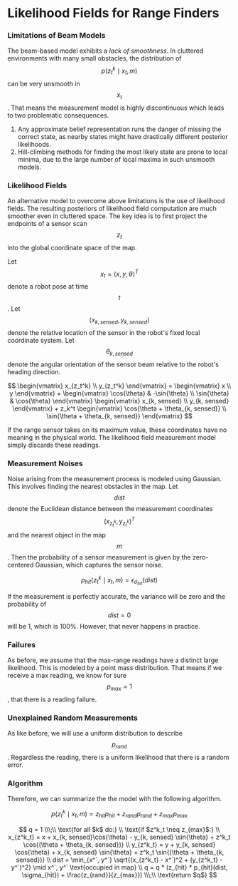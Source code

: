# Likelihood Fields for Range Finders

### Limitations of Beam Models

The beam-based model exhibits a _lack of smoothness_. In cluttered environments with many small obstacles, the distribution of $$p(z_t^k \mid x_t, m)$$ can be very unsmooth in $$x_t$$. That means the measurement model is highly discontinuous which leads to two problematic consequences.

1. Any approximate belief representation runs the danger of missing the correct state, as nearby states might have drastically different posterior likelihoods. 
2. Hill-climbing methods for finding the most likely state are prone to local minima, due to the large number of local maxima in such unsmooth models. 

### Likelihood Fields

An alternative model to overcome above limitations is the use of likelihood fields. The resulting posteriors of likelihood field computation are much smoother even in cluttered space. The key idea is to first project the endpoints of a sensor scan $$z_t$$ into the global coordinate space of the map. 

Let $$x_t = \langle x, y, \theta \rangle^T$$ denote a robot pose at time $$t$$. Let $$\langle x_{k, sensed}, y_{k, sensed} \rangle$$ denote the relative location of the sensor in the robot's fixed local coordinate system. Let $$\theta_{k, sensed}$$ denote the angular orientation of the sensor beam relative to the robot's heading direction.

$$
\begin{vmatrix}
x_{z_t^k} \\ y_{z_t^k}
\end{vmatrix}   = 
\begin{vmatrix}
x \\ y 
\end{vmatrix} +
\begin{vmatrix}
\cos{\theta} & -\sin{\theta} \\
\sin{\theta} & \cos{\theta}
\end{vmatrix}
\begin{vmatrix}
x_{k, sensed} \\ y_{k, sensed}
\end{vmatrix} +
z_k^t \begin{vmatrix}
\cos{\theta + \theta_{k, sensed}} \\
\sin{\theta + \theta_{k, sensed}}
\end{vmatrix}
$$

If the range sensor takes on its maximum value, these coordinates have no meaning in the physical world. The likelihood field measurement model simply discards these readings.

### Measurement Noises

Noise arising from the measurement process is modeled using Gaussian. This involves finding the nearest obstacles in the map. Let $$dist$$ denote the Euclidean distance between the measurement coordinates $$(x_{z^k_t}, y_{z^k_t})^T$$ and the nearest object in the map $$m$$. Then the probability of a sensor measurement is given by the zero-centered Gaussian, which captures the sensor noise.

$$
p_{hit}(z^k_t \mid x_t, m) = \epsilon_{\sigma_{hit}}(dist)
$$

If the measurement is perfectly accurate, the variance will be zero and the probability of $$dist=0$$ will be 1, which is 100%. However, that never happens in practice.

### Failures

As before, we assume that the max-range readings have a distinct large likelihood. This is modeled by a point mass distribution. That means if we receive a max reading, we know for sure $$p_{max} = 1$$, that there is a reading failure.

### Unexplained Random Measurements

As like before, we will use a uniform distribution to describe $$p_{rand}$$. Regardless the reading, there is a uniform likelihood that there is a random error.

### Algorithm

Therefore, we can summarize the the model with the following algorithm.

$$
p(z^k_t \mid x_t, m) = z_{hit}p_{hit} + z_{rand}p_{rand} + z_{max}p_{max}
$$

$$
q = 1 \\\;\\
\text{for all $k$ do:} \\
\text{if $z^k_t \neq z_{max}$:} \\
x_{z^k_t} = x + x_{k, sensed}\cos{\theta} - y_{k, sensed} \sin{\theta} + z^k_t \cos{(\theta + \theta_{k, sensed})} \\
y_{z^k_t} = y + y_{k, sensed} \cos{\theta} + x_{k, sensed} \sin{\theta} + z^k_t \sin{(\theta + \theta_{k, sensed})} \\
dist = \min_{x^`, y^`} \sqrt{(x_{z^k_t} - x^`)^2 + (y_{z^k_t} - y^`)^2} \mid  x^`, y^` \text{occupied in map} \\
q = q * (z_{hit} * p_{hit}(dist, \sigma_{hit}) + \frac{z_{rand}}{z_{max}})
\\\;\\
\text{return $q$}
$$



###  

